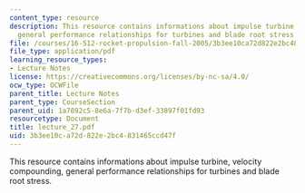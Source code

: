 ```yaml
---
content_type: resource
description: This resource contains informations about impulse turbine, velocity compounding,
  general performance relationships for turbines and blade root stress.
file: /courses/16-512-rocket-propulsion-fall-2005/3b3ee10ca72d822e2bc4831465ccd47f_lecture_27.pdf
file_type: application/pdf
learning_resource_types:
- Lecture Notes
license: https://creativecommons.org/licenses/by-nc-sa/4.0/
ocw_type: OCWFile
parent_title: Lecture Notes
parent_type: CourseSection
parent_uid: 1a7892c5-8e6a-7f7b-d3ef-33897f01fd93
resourcetype: Document
title: lecture_27.pdf
uid: 3b3ee10c-a72d-822e-2bc4-831465ccd47f
---
```

This resource contains informations about impulse turbine, velocity compounding, general performance relationships for turbines and blade root stress.